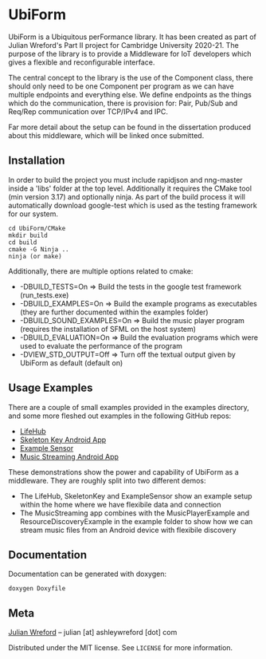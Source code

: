 # UbiForm
UbiForm is a Ubiquitous perFormance library. It has been created as part of Julian Wreford's Part II project for Cambridge University 2020-21.
The purpose of the library is to provide a Middleware for IoT developers which gives a flexible and reconfigurable interface.

The central concept to the library is the use of the Component class, there should only need to be one Component per program as we can have multiple endpoints and everything else.
We define endpoints as the things which do the communication, there is provision for: Pair, Pub/Sub and Req/Rep communication over TCP/IPv4 and IPC.

Far more detail about the setup can be found in the dissertation produced about this middleware, which will be linked once submitted.


## Installation
In order to build the project you must include rapidjson and nng-master inside a 'libs' folder at the top level.
Additionally it requires the CMake tool (min version 3.17) and optionally ninja. 
As part of the build process it will automatically download google-test which is used as the testing framework for our system.

```
cd UbiForm/CMake
mkdir build
cd build
cmake -G Ninja ..
ninja (or make)
```

Additionally, there are multiple options related to cmake:
* \-DBUILD_TESTS=On          => Build the tests in the google test framework (run_tests.exe)
* \-DBUILD_EXAMPLES=On       => Build the example programs as executables (they are further documented within the examples folder)
* \-DBUILD_SOUND_EXAMPLES=On => Build the music player program (requires the installation of SFML on the host system)
* \-DBUILD_EVALUATION=On     => Build the evaluation programs which were used to evaluate the performance of the program
* \-DVIEW_STD_OUTPUT=Off     => Turn off the textual output given by UbiForm as default (default on)  

## Usage Examples 
There are a couple of small examples provided in the examples directory, and some more fleshed out examples in the following GitHub repos:
* [LifeHub](https://github.com/J2G8W/UbiFormLifeHub)
* [Skeleton Key Android App](https://github.com/J2G8W/UbiFormSkeletonKey)
* [Example Sensor](https://github.com/J2G8W/UbiFormExampleIoTSensor)
* [Music Streaming Android App](https://github.com/J2G8W/UbiFormAndroidMusicStreaming)

These demonstrations show the power and capability of UbiForm as a middleware. They are roughly split into two different demos:
* The LifeHub, SkeletonKey and ExampleSensor show an example setup within the home where we have flexibile data and connection
* The MusicStreaming app combines with the MusicPlayerExample and ResourceDiscoveryExample in the example folder to show how we can stream music files from an Android device with flexibile discovery

## Documentation
Documentation can be generated with doxygen:
```
doxygen Doxyfile
```

## Meta
[Julian Wreford](https://www.linkedin.com/in/julian-wreford-986b34154/) – julian \[at\] ashleywreford \[dot\] com

Distributed under the MIT license. See ``LICENSE`` for more information.
